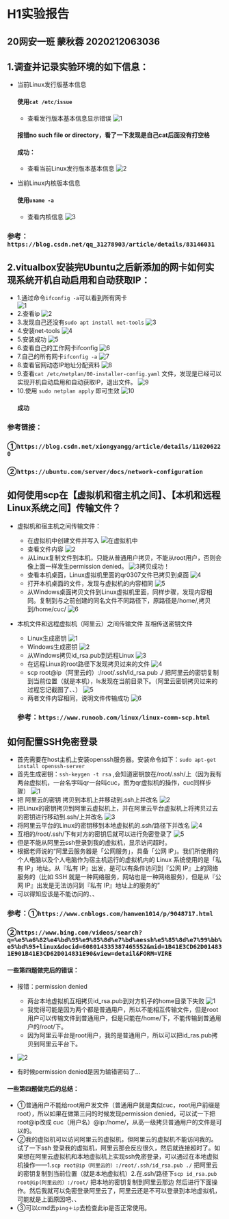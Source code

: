 # H1实验报告
## 20网安一班 蒙秋蓉 2020212063036 

## 1.调查并记录实验环境的如下信息：
- 当前Linux发行版基本信息
  #### 使用```cat /etc/issue``` 
  - 查看发行版本基本信息显示错误
  ![1](1/查看发行版本基本信息显示错误.png)
  #### 报错no such file or directory，看了一下发现是自己cat后面没有打空格
  #### 成功：
  - 查看当前Linux发行版本基本信息
  ![2](1/查看当前Linux发行版本基本信息.png)
  
- 当前Linux内核版本信息
  #### 使用```uname -a``` 
  - 查看内核信息
  ![3](1/uname%20-a%20查看内核信息.png)

### 参考：```https://blog.csdn.net/qq_31278903/article/details/83146031```

## 2.vitualbox安装完Ubuntu之后新添加的网卡如何实现系统开机自动启用和自动获取IP：
- 1.通过命令```ifconfig -a```可以看到所有网卡  
  ![1](2/使用ifconfig%20-a查看阿里云的所有网卡.png)
- 2.查看ip
  ![2](2/查看网卡.png)
- 3.发现自己还没有```sudo apt install net-tools```
  ![3](2/自己还没有install%20net-tools.png)
- 4.安装net-tools
  ![4](2/安装net-tools.png)
- 5.安装成功
  ![5](2/安装成功.png)
- 6.查看自己的工作网卡ifconfig
  ![6](2/自己的工作网卡ifconfig.png)
- 7.自己的所有网卡```ifconfig -a```
  ![7](2/自己的所有网卡ifconfig%20-a.png)
- 8.查看官网动态IP地址分配资料
  ![8](2/官网动态IP地址分配.png)
- 9.查看```cat /etc/netplan/00-installer-config.yaml``` 文件，发现是已经可以实现开机自动启用和自动获取IP，退出文件。
  ![9](2/自己的网卡.png)
- 10.使用 ```sudo netplan apply``` 即可生效
  ![10](2/生效.png)
  #### 成功

### 参考链接：
### ①```https://blog.csdn.net/xiongyangg/article/details/110206220```
### ②```https://ubuntu.com/server/docs/network-configuration```

## 如何使用scp在【虚拟机和宿主机之间】、【本机和远程Linux系统之间】传输文件？
- 虚拟机和宿主机之间传输文件：
  - 在虚拟机中创建文件并写入
  ![在虚拟机中](3/3.文件写入.png)
  - 查看文件内容
  ![2](3/3.查看文件内容.png)
  - 从Linux复制文件到本机，只能从普通用户拷贝，不能从root用户，否则会像上面一样发生permission denied。
  ![3](3/3.从Linux复制文件到本机，只能从普通用户拷贝，不能从root用户.png)拷贝成功！
  - 查看本机桌面，Linux虚拟机里面的qr0307文件已拷贝到桌面
  ![4](3/3.从Linux拷贝到本机桌面.png)
  - 打开本机桌面的文件，发现与虚拟机的内容相同
  ![5](3/3.内容相同.png)
  - 从Windows桌面拷贝文件到Linux虚拟机里面，同样步骤，发现内容相同。复制到与之前创建的同名文件不同路径下，原路径是/home/,拷贝到/home/cuc/
  ![6](3/3.从Windows桌面拷贝文件到Linux虚拟机里面.png)
  

- 本机文件和远程虚拟机（阿里云）之间传输文件
  互相传送密钥文件
  - Linux生成密钥
  ![1](3/3.Linux生成密钥.png)
  - Windows生成密钥
  ![2](3/3.Windows生成密钥.png)
  - 从Windows拷贝id_rsa.pub到远程Linux
  ![3](3/3.从Windows拷贝id_rsa.pub到远程Linux.png)
  - 在远程Linux的root路径下发现拷贝过来的文件
  ![4](3/3.在远程Linux的root路径下发现拷贝过来的文件.png)
  - scp root@ip（阿里云的）:/root/.ssh/id_rsa.pub ./ 把阿里云的密钥复制到当前位置（就是本机），ls发现在当前目录下。（阿里云密钥拷贝过来的过程忘记截图了、、）
  ![5](3/3.ls发现在当前目录下.png)
  - 两者文件内容相同，说明文件传输成功
  ![6](3/3.两者文件内容相同.png)

  ### 参考：```https://www.runoob.com/linux/linux-comm-scp.html```

## 如何配置SSH免密登录
- 首先需要在host主机上安装openssh服务器。安装命令如下：```sudo apt-get install openssh-server```
- 首先生成密钥：```ssh-keygen -t rsa``` ,会知道密钥放在/root/.ssh/上（因为我有两台虚拟机，一台名字叫qr一台叫cuc，图为qr虚拟机的操作，cuc同样步骤）
  ![1](4/生成.ssh文件夹.png)
- 把 阿里云的密钥 拷贝到本机上并移动到.ssh上并改名
  ![2](4/4.把阿里云的密钥拷贝到本机上并移动到.ssh上并改名.png)
- 把Linux的密钥拷贝到阿里云虚拟机上，并在阿里云平台虚拟机上将拷贝过去的密钥进行移动到.ssh/上并改名
  ![3](4/4.把Linux的密钥拷贝到阿里云虚拟机上.png)
- 将阿里云平台的Linux的密钥移到本地虚拟机的.ssh/路径下并改名
  ![4](4/4.将阿里云平台的Linux的密钥移到.ssh下并改名.png)
- 互相的/root/.ssh/下有对方的密钥后就可以进行免密登录了
  ![5](4/4.Linux可以免密登录阿里云.png)
- 但是不能从阿里云ssh登录到我的虚拟机，显示访问超时。
- 根据老师说的“阿里云服务器是「公网服务」，具备「公网 IP」。我们所使用的个人电脑以及个人电脑作为宿主机运行的虚拟机内的 Linux 系统使用的是「私有 IP」地址。从『私有 IP』出发，是可以有条件访问到『公网 IP』上的网络服务的（比如 SSH 就是一种网络服务，网站也是一种网络服务），但是从『公网 IP』出发是无法访问到『私有 IP』地址上的服务的”
- 可以得知应该是不能访问的、、

### 参考：①```https://www.cnblogs.com/hanwen1014/p/9048717.html```
### ②```https://www.bing.com/videos/search?q=%e5%a6%82%e4%bd%95%e9%85%8d%e7%bd%aessh%e5%85%8d%e7%99%bb%e5%bd%95+linux&docid=608014335387465552&mid=1B41E3CD62D014831E901B41E3CD62D014831E90&view=detail&FORM=VIRE```


#### 一些第四题做完后的错误：
- 报错：permission denied
  - 两台本地虚拟机互相拷贝id_rsa.pub到对方机子的home目录下失败
  ![1](4/两台本地虚拟机互相拷贝id_rsa.pub到对方机子的home目录下失败.png)
  - 我觉得可能是因为两个都是普通用户，所以不能相互传输文件，但是root用户可以传输文件到普通用户，但是只能在/home/下，不能传输到普通用户的/root/下。
  - 因为阿里云平台是root用户，我的是普通用户，所以可以把id_ras.pub拷贝到阿里云平台下。
- ![2](4/可以把id_ras.pub拷贝到阿里云平台下.png)
  
- 有时候permission denied是因为输错密码了...

#### 一些第四题做完后的总结：
- ①普通用户不能给root用户发文件（普通用户就是类似cuc，root用户前缀是root），所以如果在做第三问的时候发现permission denied，可以试一下把root@ip改成 cuc（用户名）@ip:/home/，从高一级拷贝普通用户的文件是可以的。
- ②我的虚拟机可以访问阿里云的虚拟机，但阿里云的虚拟机不能访问我的。试了一下ssh 登录我的虚拟机，阿里云那会反应很久，然后就连接超时了。如果想在阿里云虚拟机和本地虚拟机上实现ssh免密登录，可以通过在本地虚拟机操作——1.```scp root@ip（阿里云的）:/root/.ssh/id_rsa.pub ./``` 把阿里云的密钥复制到当前位置（就是本地虚拟机）2.在.ssh/路径下```scp id_rsa.pub root@ip(阿里云的）:/root/``` 把本地的密钥复制到阿里云那边 然后进行下面操作。然后我就可以免密登录阿里云了，阿里云还是不可以登录到本地虚拟机，可能就是上面原因吧、、
- ③可以cmd去```ping＋ip```去检查此ip是否正常使用。